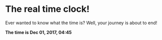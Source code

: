 # The real time clock!

Ever wanted to know what the time is? Well, your journey is about to end!

**The time is Dec 01, 2017, 04:45**